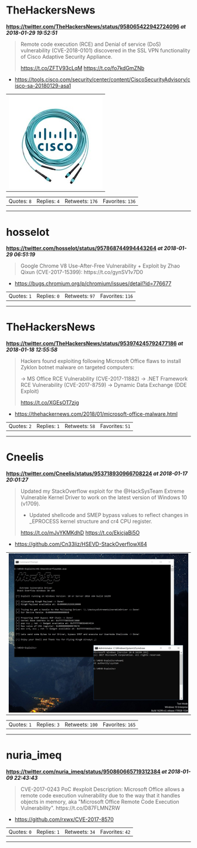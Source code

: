# TheHackersNews
**https://twitter.com/TheHackersNews/status/958065422942724096 _at 2018-01-29 19:52:51_**
<blockquote>
Remote code execution (RCE) and Denial of service (DoS) vulnerability (CVE-2018-0101) discovered in the SSL VPN functionality of Cisco Adaptive Security Appliance. 

https://t.co/ZFTV93cLqM https://t.co/fo7kdGmZNb
</blockquote>

* https://tools.cisco.com/security/center/content/CiscoSecurityAdvisory/cisco-sa-20180129-asa1

<table><tr>
<td><img src="pictures/http+++pbs.twimg.com+tweet_video_thumb+DUu7alTVQAA1ajB.jpg" alt="http://pbs.twimg.com/tweet_video_thumb/DUu7alTVQAA1ajB.jpg"></td>
</table></tr>
<table><tr>
<td>Quotes: <code>8</code></td>
<td>Replies: <code>4</code></td>
<td>Retweets: <code>176</code></td>
<td>Favorites: <code>136</code></td>
</tr></table>

---

# hosselot
**https://twitter.com/hosselot/status/957868744994443264 _at 2018-01-29 06:51:19_**
<blockquote>
Google Chrome V8 Use-After-Free Vulnerability + Exploit by Zhao Qixun (CVE-2017-15399):
https://t.co/gynSV1v7D0
</blockquote>

* https://bugs.chromium.org/p/chromium/issues/detail?id=776677

<table><tr>
<td>Quotes: <code>1</code></td>
<td>Replies: <code>0</code></td>
<td>Retweets: <code>97</code></td>
<td>Favorites: <code>116</code></td>
</tr></table>

---

# TheHackersNews
**https://twitter.com/TheHackersNews/status/953974245792477186 _at 2018-01-18 12:55:58_**
<blockquote>
Hackers found exploiting following Microsoft Office flaws to install Zyklon botnet malware on targeted computers:

→ MS Office RCE Vulnerability (CVE-2017-11882)
→ .NET Framework RCE Vulnerability (CVE-2017-8759)
→ Dynamic Data Exchange (DDE Exploit)

https://t.co/XGEsOT7zjg
</blockquote>

* https://thehackernews.com/2018/01/microsoft-office-malware.html

<table><tr>
<td>Quotes: <code>2</code></td>
<td>Replies: <code>1</code></td>
<td>Retweets: <code>58</code></td>
<td>Favorites: <code>51</code></td>
</tr></table>

---

# Cneelis
**https://twitter.com/Cneelis/status/953718930966708224 _at 2018-01-17 20:01:27_**
<blockquote>
Updated my StackOverflow exploit for the @HackSysTeam Extreme Vulnerable Kernel Driver to work on the latest version of Windows 10 (v1709).

* Updated shellcode and SMEP bypass values to reflect changes in _EPROCESS kernel structure and cr4 CPU register.

https://t.co/mJvYKMKdhD https://t.co/EkicjaBi5O
</blockquote>

* https://github.com/Cn33liz/HSEVD-StackOverflowX64

<table><tr>
<td><img src="pictures/http+++pbs.twimg.com+media+DTxH9qSX0AEHpRN.jpg" alt="http://pbs.twimg.com/media/DTxH9qSX0AEHpRN.jpg"></td>
</table></tr>
<table><tr>
<td>Quotes: <code>1</code></td>
<td>Replies: <code>3</code></td>
<td>Retweets: <code>100</code></td>
<td>Favorites: <code>165</code></td>
</tr></table>

---

# nuria_imeq
**https://twitter.com/nuria_imeq/status/950860665719312384 _at 2018-01-09 22:43:43_**
<blockquote>
CVE-2017-0243 PoC #exploit
Description:
Microsoft Office allows a remote code execution vulnerability due to the way that it handles objects in memory, aka "Microsoft Office Remote Code Execution Vulnerability".
https://t.co/D87FLMNZRW
</blockquote>

* https://github.com/rxwx/CVE-2017-8570

<table><tr>
<td>Quotes: <code>0</code></td>
<td>Replies: <code>1</code></td>
<td>Retweets: <code>34</code></td>
<td>Favorites: <code>42</code></td>
</tr></table>

---

